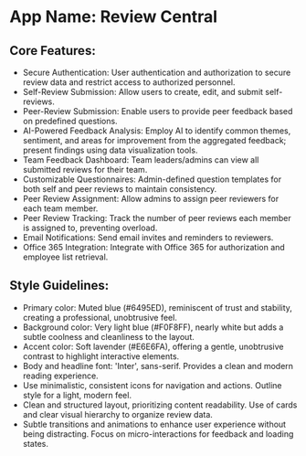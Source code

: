 # **App Name**: Review Central

## Core Features:

- Secure Authentication: User authentication and authorization to secure review data and restrict access to authorized personnel.
- Self-Review Submission: Allow users to create, edit, and submit self-reviews.
- Peer-Review Submission: Enable users to provide peer feedback based on predefined questions.
- AI-Powered Feedback Analysis: Employ AI to identify common themes, sentiment, and areas for improvement from the aggregated feedback; present findings using data visualization tools.
- Team Feedback Dashboard: Team leaders/admins can view all submitted reviews for their team.
- Customizable Questionnaires: Admin-defined question templates for both self and peer reviews to maintain consistency.
- Peer Review Assignment: Allow admins to assign peer reviewers for each team member.
- Peer Review Tracking: Track the number of peer reviews each member is assigned to, preventing overload.
- Email Notifications: Send email invites and reminders to reviewers.
- Office 365 Integration: Integrate with Office 365 for authorization and employee list retrieval.

## Style Guidelines:

- Primary color: Muted blue (#6495ED), reminiscent of trust and stability, creating a professional, unobtrusive feel.
- Background color: Very light blue (#F0F8FF), nearly white but adds a subtle coolness and cleanliness to the layout.
- Accent color: Soft lavender (#E6E6FA), offering a gentle, unobtrusive contrast to highlight interactive elements.
- Body and headline font: 'Inter', sans-serif. Provides a clean and modern reading experience.
- Use minimalistic, consistent icons for navigation and actions. Outline style for a light, modern feel.
- Clean and structured layout, prioritizing content readability. Use of cards and clear visual hierarchy to organize review data.
- Subtle transitions and animations to enhance user experience without being distracting. Focus on micro-interactions for feedback and loading states.